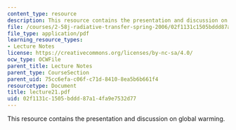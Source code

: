 ```yaml
---
content_type: resource
description: This resource contains the presentation and discussion on global warming.
file: /courses/2-58j-radiative-transfer-spring-2006/02f1131c1505bddd87a14fa9e7532d77_lecture21.pdf
file_type: application/pdf
learning_resource_types:
- Lecture Notes
license: https://creativecommons.org/licenses/by-nc-sa/4.0/
ocw_type: OCWFile
parent_title: Lecture Notes
parent_type: CourseSection
parent_uid: 75cc6efa-c06f-c71d-8410-8ea5b6b661f4
resourcetype: Document
title: lecture21.pdf
uid: 02f1131c-1505-bddd-87a1-4fa9e7532d77
---
```

This resource contains the presentation and discussion on global warming.